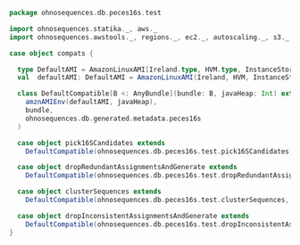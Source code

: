 
```scala
package ohnosequences.db.peces16s.test

import ohnosequences.statika._, aws._
import ohnosequences.awstools._, regions._, ec2._, autoscaling._, s3._

case object compats {

  type DefaultAMI = AmazonLinuxAMI[Ireland.type, HVM.type, InstanceStore.type]
  val  defaultAMI: DefaultAMI = AmazonLinuxAMI(Ireland, HVM, InstanceStore)

  class DefaultCompatible[B <: AnyBundle](bundle: B, javaHeap: Int) extends Compatible(
    amznAMIEnv(defaultAMI, javaHeap),
    bundle,
    ohnosequences.db.generated.metadata.peces16s
  )

  case object pick16SCandidates extends
    DefaultCompatible(ohnosequences.db.peces16s.test.pick16SCandidates, javaHeap = 50)

  case object dropRedundantAssignmentsAndGenerate extends
    DefaultCompatible(ohnosequences.db.peces16s.test.dropRedundantAssignmentsAndGenerate, javaHeap = 10)

  case object clusterSequences extends
    DefaultCompatible(ohnosequences.db.peces16s.test.clusterSequences, javaHeap = 10)

  case object dropInconsistentAssignmentsAndGenerate extends
    DefaultCompatible(ohnosequences.db.peces16s.test.dropInconsistentAssignmentsAndGenerate, javaHeap = 10)
}

```




[main/scala/data.scala]: ../../main/scala/data.scala.md
[main/scala/package.scala]: ../../main/scala/package.scala.md
[test/scala/clusterSequences.scala]: clusterSequences.scala.md
[test/scala/compats.scala]: compats.scala.md
[test/scala/dropInconsistentAssignments.scala]: dropInconsistentAssignments.scala.md
[test/scala/dropRedundantAssignments.scala]: dropRedundantAssignments.scala.md
[test/scala/mg7pipeline.scala]: mg7pipeline.scala.md
[test/scala/package.scala]: package.scala.md
[test/scala/pick16SCandidates.scala]: pick16SCandidates.scala.md
[test/scala/releaseData.scala]: releaseData.scala.md
[test/scala/runBundles.scala]: runBundles.scala.md